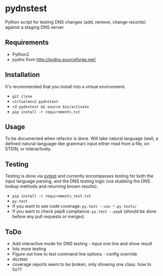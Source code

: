 pydnstest
=========

Python script for testing DNS changes (add, remove, change records) against a staging DNS server.

Requirements
------------
* Python2
* pydns from <http://pydns.sourceforge.net/>

Installation
------------
It's recommended that you install into a virtual environment.

* `git clone`
* `virtualenv2 pydnstest`
* `cd pydnstest && source bin/activate`
* `pip install -r requirements.txt`

Usage
-----
To be documented when refactor is done. Will take natural language (well, a
defined natural-language-like grammar) input either read from a file, on
STDIN, or interactively.

Testing
-------
Testing is done via [pytest](http://pytest.org/latest/) and currently
encompasses testing for both the input language parsing, and the DNS testing
logic (via stubbing the DNS lookup methods and returning known results). 

* `pip install -r requirements_test.txt`
* `py.test`
* If you want to see code coverage: `py.test --cov *.py tests/`
* If you want to check pep8 compliance: `py.test --pep8` (should be done
before any pull requests or merges)

ToDo
----
* Add interactive mode for DNS testing - input one line and show result
* lots more testing
* Figure out how to test command line options - config override
* doctest
* coverage reports seem to be broken, only showing one class. how to fix??
